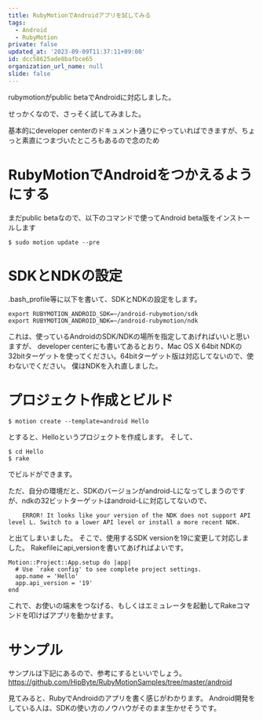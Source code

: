 ```yaml
---
title: RubyMotionでAndroidアプリを試してみる
tags:
  - Android
  - RubyMotion
private: false
updated_at: '2023-09-09T11:37:11+09:00'
id: dcc58625ade8bafbce65
organization_url_name: null
slide: false
---
```


rubymotionがpublic betaでAndroidに対応しました。

せっかくなので、さっそく試してみました。

基本的にdeveloper centerのドキュメント通りにやっていればできますが、ちょっと素直につまづいたところもあるので念のため

# RubyMotionでAndroidをつかえるようにする

まだpublic betaなので、以下のコマンドで使ってAndroid beta版をインストールします

```shell-session:
$ sudo motion update --pre
```

# SDKとNDKの設定

.bash_profile等に以下を書いて、SDKとNDKの設定をします。

```bash:
export RUBYMOTION_ANDROID_SDK=~/android-rubymotion/sdk
export RUBYMOTION_ANDROID_NDK=~/android-rubymotion/ndk
```

これは、使っているAndroidのSDK/NDKの場所を指定してあげればいいと思いますが、
developer centerにも書いてあるとおり、Mac OS X 64bit NDKの32bitターゲットを使ってください。64bitターゲット版は対応してないので、使わないでください。
僕はNDKを入れ直しました。

# プロジェクト作成とビルド

```shell-session:
$ motion create --template=android Hello
```

とすると、Helloというプロジェクトを作成します。
そして、

```shell-session:
$ cd Hello
$ rake
```

でビルドができます。

ただ、自分の環境だと、SDKのバージョンがandroid-Lになってしまうのですが、ndkの32ビットターゲットはandroid-Lに対応してないので、

```shell-session:
    ERROR! It looks like your version of the NDK does not support API level L. Switch to a lower API level or install a more recent NDK.
```

と出てしまいました。
そこで、使用するSDK versionを19に変更して対応しました。
Rakefileにapi_versionを書いてあげればよいです。

```ruby:Rakefile
Motion::Project::App.setup do |app|
  # Use `rake config' to see complete project settings.
  app.name = 'Hello'
  app.api_version = '19'
end
```

これで、お使いの端末をつなげる、もしくはエミュレータを起動してRakeコマンドを叩けばアプリを動かせます。

# サンプル

サンプルは下記にあるので、参考にするといいでしょう。
https://github.com/HipByte/RubyMotionSamples/tree/master/android

見てみると、RubyでAndroidのアプリを書く感じがわかります。
Android開発をしている人は、SDKの使い方のノウハウがそのまま生かせそうです。
